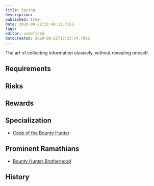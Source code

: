 ```yaml
---
title: Spying
description: 
published: true
date: 2020-09-22T21:40:11.716Z
tags: 
editor: undefined
dateCreated: 2020-09-22T18:33:54.799Z
---
```


The art of collecting information elusively, without revealing oneself.

## Requirements

## Risks

## Rewards

## Specialization

- [Code of the Bounty Hunter](/creeds/code-of-the-bounty-hunter)

## Prominent Ramathians

- [Bounty Hunter Brotherhood](/groups/bounty-hunter-brotherhood)

## History


